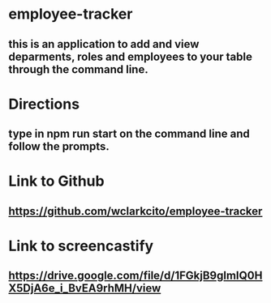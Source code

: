 # employee-tracker

## this is an application to add and view deparments, roles and employees to your table through the command line.

# Directions

## type in npm run start on the command line and follow the prompts.

# Link to Github

## https://github.com/wclarkcito/employee-tracker

# Link to screencastify

## https://drive.google.com/file/d/1FGkjB9glmIQ0HX5DjA6e_i_BvEA9rhMH/view
